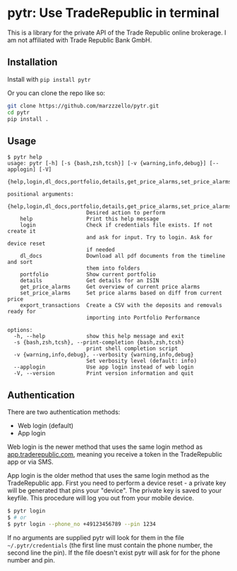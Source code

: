 # pytr: Use TradeRepublic in terminal

This is a library for the private API of the Trade Republic online brokerage. I am not affiliated with Trade Republic Bank GmbH.

## Installation

Install with `pip install pytr`

Or you can clone the repo like so:

```sh
git clone https://github.com/marzzzello/pytr.git
cd pytr
pip install .
```

## Usage

```
$ pytr help
usage: pytr [-h] [-s {bash,zsh,tcsh}] [-v {warning,info,debug}] [--applogin] [-V]
            {help,login,dl_docs,portfolio,details,get_price_alarms,set_price_alarms,export_transactions}

positional arguments:
  {help,login,dl_docs,portfolio,details,get_price_alarms,set_price_alarms,export_transactions}
                         Desired action to perform
    help                 Print this help message
    login                Check if credentials file exists. If not create it
                         and ask for input. Try to login. Ask for device reset
                         if needed
    dl_docs              Download all pdf documents from the timeline and sort
                         them into folders
    portfolio            Show current portfolio
    details              Get details for an ISIN
    get_price_alarms     Get overview of current price alarms
    set_price_alarms     Set price alarms based on diff from current price
    export_transactions  Create a CSV with the deposits and removals ready for
                         importing into Portfolio Performance

options:
  -h, --help             show this help message and exit
  -s {bash,zsh,tcsh}, --print-completion {bash,zsh,tcsh}
                         print shell completion script
  -v {warning,info,debug}, --verbosity {warning,info,debug}
                         Set verbosity level (default: info)
  --applogin             Use app login instead of web login
  -V, --version          Print version information and quit

```

## Authentication

There are two authentication methods:

- Web login (default)
- App login

Web login is the newer method that uses the same login method as [app.traderepublic.com](https://app.traderepublic.com/), meaning you receive a token in the TradeRepublic app or via SMS.

App login is the older method that uses the same login method as the TradeRepublic app.
First you need to perform a device reset - a private key will be generated that pins your "device". The private key is saved to your keyfile. This procedure will log you out from your mobile device.

```sh
$ pytr login
$ # or
$ pytr login --phone_no +49123456789 --pin 1234
```

If no arguments are supplied pytr will look for them in the file `~/.pytr/credentials` (the first line must contain the phone number, the second line the pin). If the file doesn't exist pytr will ask for for the phone number and pin.
